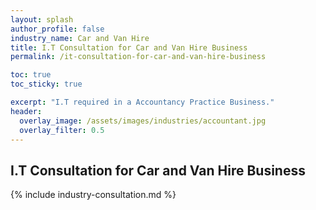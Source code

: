 ```yaml
---
layout: splash 
author_profile: false 
industry_name: Car and Van Hire
title: I.T Consultation for Car and Van Hire Business
permalink: /it-consultation-for-car-and-van-hire-business

toc: true
toc_sticky: true

excerpt: "I.T required in a Accountancy Practice Business."
header:
  overlay_image: /assets/images/industries/accountant.jpg
  overlay_filter: 0.5 
---
```


## I.T Consultation for Car and Van Hire Business

{% include industry-consultation.md %}
